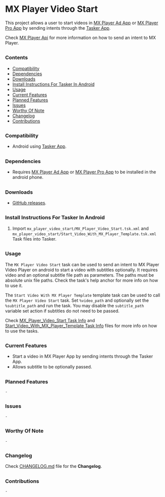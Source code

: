 # MX Player Video Start

This project allows a user to start videos in [MX Player Ad App] or [MX Player Pro App] by sending intents through the [Tasker App].

Check [MX Player Api](https://sites.google.com/site/mxvpen/api) for more information on how to send an intent to MX Player.
##


### Contents
- [Compatibility](#Compatibility)
- [Dependencies](#Dependencies)
- [Downloads](#Downloads)
- [Install Instructions For Tasker In Android](#Install-Instructions-For-Tasker-In-Android)
- [Usage](#Usage)
- [Current Features](#Current-Features)
- [Planned Features](#Planned-Features)
- [Issues](#Issues)
- [Worthy Of Note](#Worthy-Of-Note)
- [Changelog](#Changelog)
- [Contributions](#Contributions)
##


### Compatibility

- Android using [Tasker App].
##


### Dependencies

- Requires [MX Player Ad App] or [MX Player Pro App] to be installed in the android phone.
##


### Downloads

- [GitHub releases](https://github.com/agnostic-apollo/Tasker-Random-Stuff/releases).
##


### Install Instructions For Tasker In Android

1. Import `mx_player_video_start/MX_Player_Video_Start.tsk.xml` and `mx_player_video_start/Start_Video_With_MX_Player_Template.tsk.xml` Task files into Tasker.
##

### Usage

The `MX Player Video Start` task can be used to send an intent to MX Player Video Player on android to start a video with subtitles optionally. It requires video and an optional subtitle file path as parameters. The paths must be absolute unix file paths. Check the task's help anchor for more info on how to use it.

The `Start Video With MX Player Template` template task can be used to call the `MX Player Video Start` task. Set `%video_path` and optionally set the `%subtitle_path` and run the task. You may disable the `subtitle_path` variable set action if subtitles do not need to be passed.

Check [MX_Player_Video_Start Task Info](MX_Player_Video_Start.tsk.md) and [Start_Video_With_MX_Player_Template Task Info](Start_Video_With_MX_Player_Template.tsk.md) files for more info on how to use the tasks.
##


### Current Features

- Start a video in MX Player App by sending intents through the Tasker App.
- Allows subtitle to be optionally passed.
##


### Planned Features

`-`
##


### Issues

`-`
##


### Worthy Of Note

`-`
##


### Changelog

Check [CHANGELOG.md](../CHANGELOG.md) file for the **Changelog**.

##


### Contributions

`-`
##


[Tasker App]: https://play.google.com/store/apps/details?id=net.dinglisch.android.taskerm
[MX Player Ad App]: https://play.google.com/store/apps/details?id=com.mxtech.videoplayer.ad
[MX Player Pro App]: https://play.google.com/store/apps/details?id=com.mxtech.videoplayer.pro

